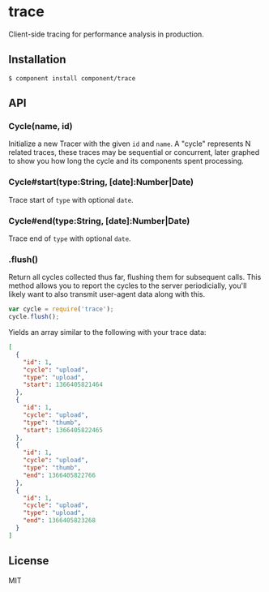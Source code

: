 # trace

  Client-side tracing for performance analysis in production.

## Installation

    $ component install component/trace

## API

### Cycle(name, id)

  Initialize a new Tracer with the given `id`
  and `name`. A "cycle" represents N related traces,
  these traces may be sequential or concurrent, later
  graphed to show you how long the cycle and its components
  spent processing.

### Cycle#start(type:String, [date]:Number|Date)

  Trace start of `type` with optional `date`.

### Cycle#end(type:String, [date]:Number|Date)

  Trace end of `type` with optional `date`.

### .flush()

  Return all cycles collected thus far, flushing them for subsequent calls.
  This method allows you to report the cycles to the server periodicially,
  you'll likely want to also transmit user-agent data along with this.

```js
var cycle = require('trace');
cycle.flush();
```

Yields an array similar to the following with your trace data:

```json
[
  {
    "id": 1,
    "cycle": "upload",
    "type": "upload",
    "start": 1366405821464
  },
  {
    "id": 1,
    "cycle": "upload",
    "type": "thumb",
    "start": 1366405822465
  },
  {
    "id": 1,
    "cycle": "upload",
    "type": "thumb",
    "end": 1366405822766
  },
  {
    "id": 1,
    "cycle": "upload",
    "type": "upload",
    "end": 1366405823268
  }
]
```

## License

  MIT
